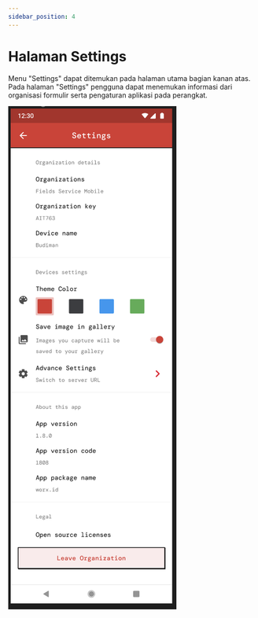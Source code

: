 ```yaml
---
sidebar_position: 4
---
```


# Halaman Settings

Menu "Settings" dapat ditemukan pada halaman utama bagian kanan atas. Pada halaman "Settings" pengguna dapat menemukan informasi dari organisasi formulir serta pengaturan aplikasi pada perangkat.

![](/img/screenshots/android-application-usage/settings-page/settings-page-1.png#center)
